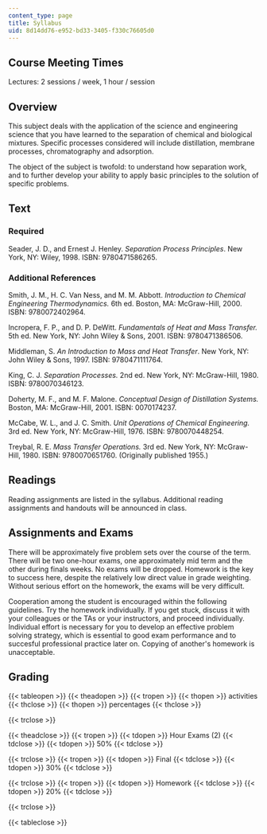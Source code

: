 ```yaml
---
content_type: page
title: Syllabus
uid: 8d14dd76-e952-bd33-3405-f330c76605d0
---
```


Course Meeting Times
--------------------

Lectures: 2 sessions / week, 1 hour / session

Overview
--------

This subject deals with the application of the science and engineering science that you have learned to the separation of chemical and biological mixtures. Specific processes considered will include distillation, membrane processes, chromatography and adsorption.

The object of the subject is twofold: to understand how separation work, and to further develop your ability to apply basic principles to the solution of specific problems.

Text
----

### Required

Seader, J. D., and Ernest J. Henley. _Separation Process Principles_. New York, NY: Wiley, 1998. ISBN: 9780471586265.

### Additional References

Smith, J. M., H. C. Van Ness, and M. M. Abbott. _Introduction to Chemical Engineering Thermodynamics._ 6th ed. Boston, MA: McGraw-Hill, 2000. ISBN: 9780072402964.

Incropera, F. P., and D. P. DeWitt. _Fundamentals of Heat and Mass Transfer._ 5th ed. New York, NY: John Wiley & Sons, 2001. ISBN: 9780471386506.

Middleman, S. _An Introduction to Mass and Heat Transfer_. New York, NY: John Wiley & Sons, 1997. ISBN: 9780471111764.

King, C. J. _Separation Processes._ 2nd ed. New York, NY: McGraw-Hill, 1980. ISBN: 9780070346123.

Doherty, M. F., and M. F. Malone. _Conceptual Design of Distillation Systems._ Boston, MA: McGraw-Hill, 2001. ISBN: 0070174237.

McCabe, W. L., and J. C. Smith. _Unit Operations of Chemical Engineering._ 3rd ed. New York, NY: McGraw-Hill, 1976. ISBN: 9780070448254.

Treybal, R. E. _Mass Transfer Operations._ 3rd ed. New York, NY: McGraw-Hill, 1980. ISBN: 9780070651760. (Originally published 1955.)

Readings
--------

Reading assignments are listed in the syllabus. Additional reading assignments and handouts will be announced in class.

Assignments and Exams
---------------------

There will be approximately five problem sets over the course of the term. There will be two one-hour exams, one approximately mid term and the other during finals weeks. No exams will be dropped. Homework is the key to success here, despite the relatively low direct value in grade weighting. Without serious effort on the homework, the exams will be very difficult.

Cooperation among the student is encouraged within the following guidelines. Try the homework individually. If you get stuck, discuss it with your colleagues or the TAs or your instructors, and proceed individually. Individual effort is necessary for you to develop an effective problem solving strategy, which is essential to good exam performance and to succesful professional practice later on. Copying of another's homework is unacceptable.

Grading
-------

{{< tableopen >}}
{{< theadopen >}}
{{< tropen >}}
{{< thopen >}}
activities
{{< thclose >}}
{{< thopen >}}
percentages
{{< thclose >}}

{{< trclose >}}

{{< theadclose >}}
{{< tropen >}}
{{< tdopen >}}
Hour Exams (2)
{{< tdclose >}}
{{< tdopen >}}
50%
{{< tdclose >}}

{{< trclose >}}
{{< tropen >}}
{{< tdopen >}}
Final
{{< tdclose >}}
{{< tdopen >}}
30%
{{< tdclose >}}

{{< trclose >}}
{{< tropen >}}
{{< tdopen >}}
Homework
{{< tdclose >}}
{{< tdopen >}}
20%
{{< tdclose >}}

{{< trclose >}}

{{< tableclose >}}